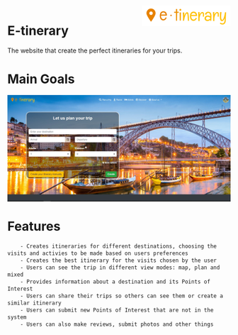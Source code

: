 
<img alt="E-tinerary Logo" align="right" src="Server/dist/img/logo-2.png">

# E-tinerary
The website that create the perfect itineraries for your trips.


# Main Goals

<img alt="Website Home Page" align="center" src="home-page.jpg">


# Features

		- Creates itineraries for different destinations, choosing the visits and activies to be made based on users preferences
		- Creates the best itinerary for the visits chosen by the user
		- Users can see the trip in different view modes: map, plan and mixed
		- Provides information about a destination and its Points of Interest
		- Users can share their trips so others can see them or create a similar itinerary
		- Users can submit new Points of Interest that are not in the system
		- Users can also make reviews, submit photos and other things